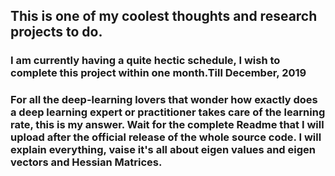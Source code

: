 ## This is one of my coolest thoughts and research projects to do.

### I am currently having a quite hectic schedule, I wish to complete this project within one month.Till December, 2019

### For all the deep-learning lovers that wonder how exactly does a deep learning expert or practitioner takes care of the learning rate, this is my answer. Wait for the complete Readme that I will upload after the official release of the whole source code. I will explain everything, vaise it's all about eigen values and eigen vectors and Hessian Matrices.

